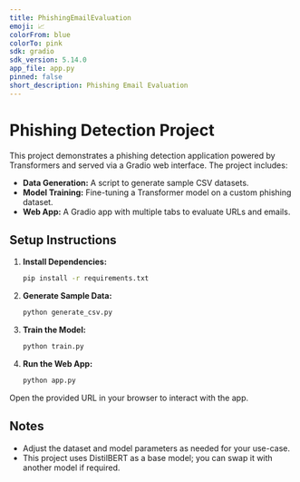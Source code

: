 ```yaml
---
title: PhishingEmailEvaluation
emoji: 📈
colorFrom: blue
colorTo: pink
sdk: gradio
sdk_version: 5.14.0
app_file: app.py
pinned: false
short_description: Phishing Email Evaluation
---
```


# Phishing Detection Project

This project demonstrates a phishing detection application powered by Transformers and served via a Gradio web interface. The project includes:

- **Data Generation:** A script to generate sample CSV datasets.
- **Model Training:** Fine-tuning a Transformer model on a custom phishing dataset.
- **Web App:** A Gradio app with multiple tabs to evaluate URLs and emails.

## Setup Instructions

1. **Install Dependencies:**

   ```bash
   pip install -r requirements.txt

2. **Generate Sample Data:**

   ```bash
   python generate_csv.py

3. **Train the Model:**
   ```bash
   python train.py

4. **Run the Web App:**
   ```bash
   python app.py
   ```
Open the provided URL in your browser to interact with the app.

## Notes
- Adjust the dataset and model parameters as needed for your use-case.
- This project uses DistilBERT as a base model; you can swap it with another model if required.